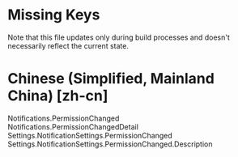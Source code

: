 # Missing Keys
Note that this file updates only during build processes and doesn't necessarily reflect the current state.

# Chinese (Simplified, Mainland China) [zh-cn]
Notifications.PermissionChanged  
Notifications.PermissionChangedDetail  
Settings.NotificationSettings.PermissionChanged  
Settings.NotificationSettings.PermissionChanged.Description  

